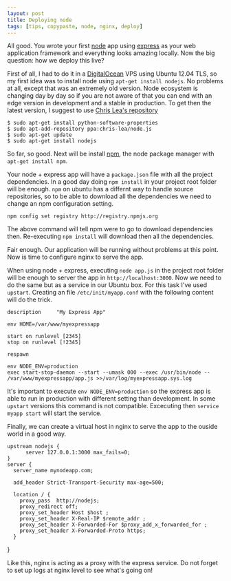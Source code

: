 ```yaml
---
layout: post
title: Deploying node 
tags: [tips, copypaste, node, nginx, deploy]
---
```


All good. You wrote your first [node](http://nodejs.org/) app using [express](http://expressjs.com/) as your web application framework and everything looks amazing locally. Now the big question: how we deploy this live?

First of all, I had to do it in a [DigitalOcean](http://www.digitalocean.com) VPS using Ubuntu 12.04 TLS, so my first idea was to install node using `apt-get install nodejs`. No problems at all, except that was an extremely old version. Node ecosystem is changing day by day so if you are not aware of that you can end with an edge version in development and a stable in production. To get then the latest version, I suggest to use [Chris Lea's repository](https://launchpad.net/~chris-lea/+archive/node.js/)

	$ sudo apt-get install python-software-properties 
	$ sudo apt-add-repository ppa:chris-lea/node.js
 	$ sudo apt-get update
 	$ sudo apt-get install nodejs

So far, so good. Next will be install [npm](https://npmjs.org), the node package manager with `apt-get install npm`.

Your node + express app will have a `package.json` file with all the project dependencies. In a good day doing `npm install` in your project root folder will be enough. `npm` on ubuntu has a differnt way to handle source repositories, so to be able to download all the dependencies we need to change an npm configuration setting. 

	npm config set registry http://registry.npmjs.org

The above command will tell npm were to go to download dependencies then. Re-executing `npm install` will download then all the dependencies.

Fair enough. Our application will be running without problems at this point. Now is time to configure nginx to serve the app.

When using node + express, executing `node app.js` in the project root folder will be enough to server the app in `http://localhost:3000`. Now we need to do the same but as a service in our Ubuntu box. For this task I've used `upstart`. Creating an file `/etc/init/myapp.conf` with the following content will do the trick.

	description     "My Express App"

	env HOME=/var/www/myexpressapp

	start on runlevel [2345]
	stop on runlevel [!2345]

	respawn

	env NODE_ENV=production
	exec start-stop-daemon --start --umask 000 --exec /usr/bin/node -- /var/www/myexpressapp/app.js >>/var/log/myexpressapp.sys.log

It's important to execute `env NODE_ENV=production` so the express app is able to run in production with different setting than development. In some `upstart` versions this command is not compatible. Excecuting then `service myapp start` will start the service.

Finally, we can create a virtual host in nginx to serve the app to the ouside world in a good way.

    upstream nodejs {
          server 127.0.0.1:3000 max_fails=0; 
    } 
	server { 
      server_name mynodeapp.com; 

      add_header Strict-Transport-Security max-age=500; 

      location / { 
        proxy_pass  http://nodejs; 
        proxy_redirect off; 
        proxy_set_header Host $host ; 
        proxy_set_header X-Real-IP $remote_addr ; 
        proxy_set_header X-Forwarded-For $proxy_add_x_forwarded_for ; 
        proxy_set_header X-Forwarded-Proto https; 
      } 
   }

Like this, nginx is acting as a proxy with the express service.
Do not forget to set up logs at nginx level to see what's going on!


